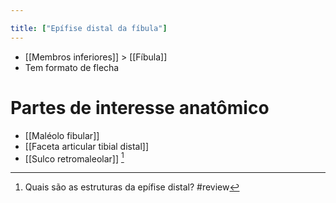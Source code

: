 ```yaml
---

title: ["Epífise distal da fíbula"]
---
```

+ [[Membros inferiores]] >  [[Fíbula]] 
+ Tem formato de flecha

# Partes de interesse anatômico
+ [[Maléolo fibular]]
+ [[Faceta articular tibial distal]]
+ [[Sulco retromaleolar]] [^797100]

[^797100]: Quais são as estruturas da epífise distal?
#review 
